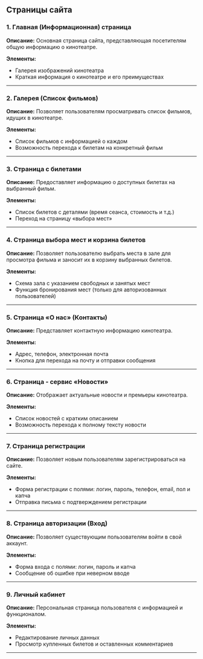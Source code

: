 ## Страницы сайта

### 1. Главная (Информационная) страница
**Описание:** Основная страница сайта, представляющая посетителям общую информацию о кинотеатре. 

**Элементы:**
- Галерея изображений кинотеатра
- Краткая информация о кинотеатре и его преимуществах

---

### 2. Галерея (Список фильмов)
**Описание:** Позволяет пользователям просматривать список фильмов, идущих в кинотеатре. 

**Элементы:**
- Список фильмов с информацией о каждом
- Возможность перехода к билетам на конкретный фильм

---

### 3. Страница с билетами
**Описание:** Предоставляет информацию о доступных билетах на выбранный фильм.  

**Элементы:**
- Список билетов с деталями (время сеанса, стоимость и т.д.)
- Переход на страницу «выбора мест»

---

### 4. Страница выбора мест и корзина билетов
**Описание:** Позволяет пользователю выбрать места в зале для просмотра фильма и заносит их в корзину выбранных билетов.  

**Элементы:**
- Схема зала с указанием свободных и занятых мест
- Функция бронирования мест (только для авторизованных пользователей)

---

### 5. Страница «О нас» (Контакты)
**Описание:** Представляет контактную информацию кинотеатра.  

**Элементы:**
- Адрес, телефон, электронная почта
- Кнопка для перехода на почту и отправки сообщения

---

### 6. Страница - сервис «Новости»
**Описание:** Отображает актуальные новости и премьеры кинотеатра.  

**Элементы:**
- Список новостей с кратким описанием
- Возможность перехода к полному тексту новости

---

### 7. Страница регистрации
**Описание:** Позволяет новым пользователям зарегистрироваться на сайте.  

**Элементы:**
- Форма регистрации с полями: логин, пароль, телефон, email, пол и капча
- Отправка письма с подтверждением регистрации

---

### 8. Страница авторизации (Вход)
**Описание:** Позволяет существующим пользователям войти в свой аккаунт.  

**Элементы:**
- Форма входа с полями: логин, пароль и капча
- Сообщение об ошибке при неверном вводе

---

### 9. Личный кабинет
**Описание:** Персональная страница пользователя с информацией и функционалом.  

**Элементы:**
- Редактирование личных данных
- Просмотр купленных билетов и оставленных комментариев

---
